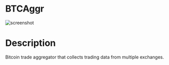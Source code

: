 # BTCAggr

![screenshot](https://i.imgur.com/4GOMOSP.png)

# Description
Bitcoin trade aggregator that collects trading data from multiple exchanges.